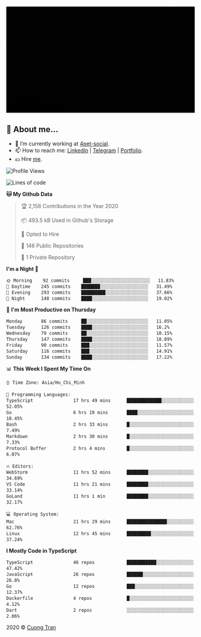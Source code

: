 ![banner](https://raw.githubusercontent.com/103cuong/103cuong/master/banner.gif)

## 🦄 About me...

- 🚀 I’m currently working at [4pet-social](https://github.com/4pet-social).
- 📫 How to reach me: [LinkedIn](https://linkedin.com/in/103cuong) | [Telegram](https://t.me/cuong103) | [Portfolio](https://103cuong.github.io/).
- 💵 Hire [me](mailto:103cuong@gmail.com).

<!--START_SECTION:waka-->
![Profile Views](http://img.shields.io/badge/Profile%20Views-60-blue)

![Lines of code](https://img.shields.io/badge/From%20Hello%20World%20I%27ve%20Written-17.6%20million%20lines%20of%20code-blue)

**🐱 My Github Data** 

> 🏆 2,158 Contributions in the Year 2020
 > 
> 📦 493.5 kB Used in Github's Storage 
 > 
> 💼 Opted to Hire
 > 
> 📜 146 Public Repositories
 > 
> 🔑 1 Private Repository 
 > 
**I'm a Night 🦉** 

```text
🌞 Morning    92 commits     ███░░░░░░░░░░░░░░░░░░░░░░   11.83% 
🌆 Daytime    245 commits    ███████░░░░░░░░░░░░░░░░░░   31.49% 
🌃 Evening    293 commits    █████████░░░░░░░░░░░░░░░░   37.66% 
🌙 Night      148 commits    ████░░░░░░░░░░░░░░░░░░░░░   19.02%

```
📅 **I'm Most Productive on Thursday** 

```text
Monday       86 commits     ██░░░░░░░░░░░░░░░░░░░░░░░   11.05% 
Tuesday      126 commits    ████░░░░░░░░░░░░░░░░░░░░░   16.2% 
Wednesday    79 commits     ██░░░░░░░░░░░░░░░░░░░░░░░   10.15% 
Thursday     147 commits    ████░░░░░░░░░░░░░░░░░░░░░   18.89% 
Friday       90 commits     ███░░░░░░░░░░░░░░░░░░░░░░   11.57% 
Saturday     116 commits    ███░░░░░░░░░░░░░░░░░░░░░░   14.91% 
Sunday       134 commits    ████░░░░░░░░░░░░░░░░░░░░░   17.22%

```


📊 **This Week I Spent My Time On** 

```text
⌚︎ Time Zone: Asia/Ho_Chi_Minh

💬 Programming Languages: 
TypeScript               17 hrs 49 mins      █████████████░░░░░░░░░░░░   52.05% 
Go                       6 hrs 19 mins       ████░░░░░░░░░░░░░░░░░░░░░   18.45% 
Bash                     2 hrs 33 mins       █░░░░░░░░░░░░░░░░░░░░░░░░   7.49% 
Markdown                 2 hrs 30 mins       █░░░░░░░░░░░░░░░░░░░░░░░░   7.33% 
Protocol Buffer          2 hrs 4 mins        █░░░░░░░░░░░░░░░░░░░░░░░░   6.07%

🔥 Editors: 
WebStorm                 11 hrs 52 mins      ████████░░░░░░░░░░░░░░░░░   34.69% 
VS Code                  11 hrs 21 mins      ████████░░░░░░░░░░░░░░░░░   33.14% 
GoLand                   11 hrs 1 min        ████████░░░░░░░░░░░░░░░░░   32.17%

💻 Operating System: 
Mac                      21 hrs 29 mins      ███████████████░░░░░░░░░░   62.76% 
Linux                    12 hrs 45 mins      █████████░░░░░░░░░░░░░░░░   37.24%

```

**I Mostly Code in TypeScript** 

```text
TypeScript               46 repos            ███████████░░░░░░░░░░░░░░   47.42% 
JavaScript               26 repos            ██████░░░░░░░░░░░░░░░░░░░   26.8% 
Go                       12 repos            ███░░░░░░░░░░░░░░░░░░░░░░   12.37% 
Dockerfile               4 repos             █░░░░░░░░░░░░░░░░░░░░░░░░   4.12% 
Dart                     2 repos             ░░░░░░░░░░░░░░░░░░░░░░░░░   2.06%

```



<!--END_SECTION:waka-->

2020 © [Cuong Tran](https://github.com/103cuong)

